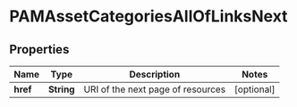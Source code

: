 

# PAMAssetCategoriesAllOfLinksNext


## Properties

| Name | Type | Description | Notes |
|------------ | ------------- | ------------- | -------------|
|**href** | **String** | URI of the next page of resources |  [optional] |



